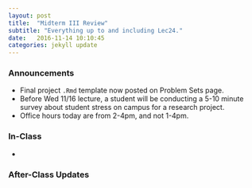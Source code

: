 ```yaml
---
layout: post
title:  "Midterm III Review"
subtitle: "Everything up to and including Lec24."
date:   2016-11-14 10:10:45
categories: jekyll update
---
```




### Announcements

* Final project `.Rmd` template now posted on Problem Sets page.
* Before Wed 11/16 lecture, a student will be conducting a 5-10 minute survey about student stress on campus for a research project.
* Office hours today are from 2-4pm, and not 1-4pm.


### In-Class

* 

<!--
<a href = "{{ site.baseurl }}/assets/3-Statistical_Inference/hypothesis_testing_2.html" target = "_blank">Slides</a>: Introducing the terminology.
-->



### After-Class Updates

<!--
* Lec22 <a href = "{{ site.baseurl }}/assets/LC/hypothesis_testing.html" target = "_blank">learning check discussion</a>
-->
